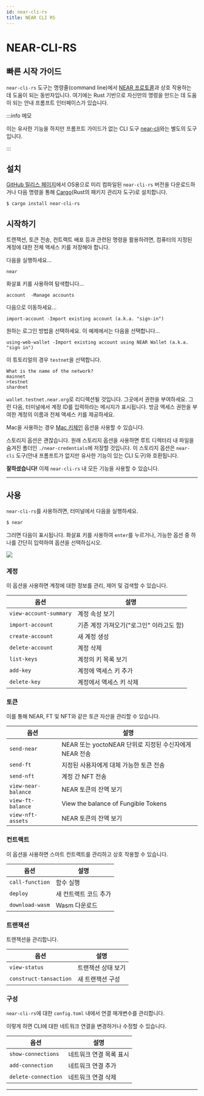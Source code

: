 ```yaml
---
id: near-cli-rs
title: NEAR CLI RS
---
```


# NEAR-CLI-RS

## 빠른 시작 가이드

`near-cli-rs` 도구는 명령줄(command line)에서 [NEAR 프로토콜](https://near.org/)과 상호 작용하는 데 도움이 되는 동반자입니다. 여기에는 Rust 기반으로 자신만의 명령을 만드는 데 도움이 되는 안내 프롬프트 인터페이스가 있습니다.

:::info 메모

이는 유사한 기능을 하지만 프롬프트 가이드가 없는 CLI 도구 [near-cli](https://docs.near.org/tools/near-cli)와는 별도의 도구입니다.

:::

## 설치

[GitHub 릴리스 페이지](https://github.com/near/near-cli-rs/releases/)에서 OS용으로 미리 컴파일된 `near-cli-rs` 버전을 다운로드하거나 다음 명령을 통해 [Cargo](https://doc.rust-lang.org/cargo/)(Rust의 패키지 관리자 도구)로 설치합니다.

```
$ cargo install near-cli-rs
```

## 시작하기

트랜잭션, 토큰 전송, 컨트랙트 배포 등과 관련된 명령을 활용하려면, 컴퓨터의 지정된 계정에 대한 전체 액세스 키를 저장해야 합니다.

다음을 실행하세요...

```
near
```

화살표 키를 사용하여 탐색합니다...

```
account  -Manage accounts
```

다음으로 이동하세요...

```
import-account -Import existing account (a.k.a. "sign-in")
```

원하는 로그인 방법을 선택하세요. 이 예제에서는 다음을 선택합니다...

```
using-web-wallet -Import existing account using NEAR Wallet (a.k.a. "sign in")
```

이 튜토리얼의 경우 `testnet`을 선택합니다.

```
What is the name of the network?
mainnet
>testnet
shardnet
```

`wallet.testnet.near.org`로 리디렉션될 것입니다. 그곳에서 권한을 부여하세요. 그런 다음, 터미널에서 계정 ID를 입력하라는 메시지가 표시됩니다. 방금 액세스 권한을 부여한 계정의 이름과 전체 액세스 키를 제공하세요.

Mac을 사용하는 경우 [Mac 키체인](https://support.apple.com/guide/keychain-access/what-is-keychain-access-kyca1083/mac) 옵션을 사용할 수 있습니다.

스토리지 옵션은 괜찮습니다. 원래 스토리지 옵션을 사용하면 루트 디렉터리 내 파일을 숨겨진 폴더인 `./near-credentials`에 저장할 것입니다. 이 스토리지 옵션은 `near-cli` 도구(안내 프롬프트가 없지만 유사한 기능이 있는 CLI 도구)와 호환됩니다.

**잘하셨습니다!** 이제 `near-cli-rs` 내 모든 기능을 사용할 수 있습니다.

---

## 사용

`near-cli-rs`를 사용하려면, 터미널에서 다음을 실행하세요.

```bash
$ near
```

그러면 다음이 표시됩니다. 화살표 키를 사용하여 `enter`를 누르거나, 가능한 옵션 중 하나를 간단히 입력하여 옵션을 선택하십시오.

![](/docs/assets/near-cli-rs.png)

### 계정

이 옵션을 사용하면 계정에 대한 정보를 관리, 제어 및 검색할 수 있습니다.

| 옵션                     | 설명                       |
| ---------------------- | ------------------------ |
| `view-account-summary` | 계정 속성 보기                 |
| `import-account`       | 기존 계정 가져오기("로그인" 이라고도 함) |
| `create-account`       | 새 계정 생성                  |
| `delete-account`       | 계정 삭제                    |
| `list-keys`            | 계정의 키 목록 보기              |
| `add-key`              | 계정에 액세스 키 추가             |
| `delete-key`           | 계정에서 액세스 키 삭제            |

### 토큰

이를 통해 NEAR, FT 및 NFT와 같은 토큰 자산을 관리할 수 있습니다.

| 옵션                  | 설명                                      |
| ------------------- | --------------------------------------- |
| `send-near`         | NEAR 또는 yoctoNEAR 단위로 지정된 수신자에게 NEAR 전송 |
| `send-ft`           | 지정된 사용자에게 대체 가능한 토큰 전송                  |
| `send-nft`          | 계정 간 NFT 전송                             |
| `view-near-balance` | NEAR 토큰의 잔액 보기                          |
| `view-ft-balance`   | View the balance of Fungible Tokens     |
| `view-nft-assets`   | NEAR 토큰의 잔액 보기                          |

### 컨트랙트

이 옵션을 사용하면 스마트 컨트랙트를 관리하고 상호 작용할 수 있습니다.

| 옵션              | 설명           |
| --------------- | ------------ |
| `call-function` | 함수 실행        |
| `deploy`        | 새 컨트랙트 코드 추가 |
| `download-wasm` | Wasm 다운로드    |

### 트랜잭션

트랜잭션을 관리합니다.

| 옵션                     | 설명         |
| ---------------------- | ---------- |
| `view-status`          | 트랜잭션 상태 보기 |
| `construct-tansaction` | 새 트랜잭션 구성  |

### 구성

`near-cli-rs`에 대한 `config.toml` 내에서 연결 매개변수를 관리합니다.

이렇게 하면 CLI에 대한 네트워크 연결을 변경하거나 수정할 수 있습니다.

| 옵션                  | 설명            |
| ------------------- | ------------- |
| `show-connections`  | 네트워크 연결 목록 표시 |
| `add-connection`    | 네트워크 연결 추가    |
| `delete-connection` | 네트워크 연결 삭제    |

---
